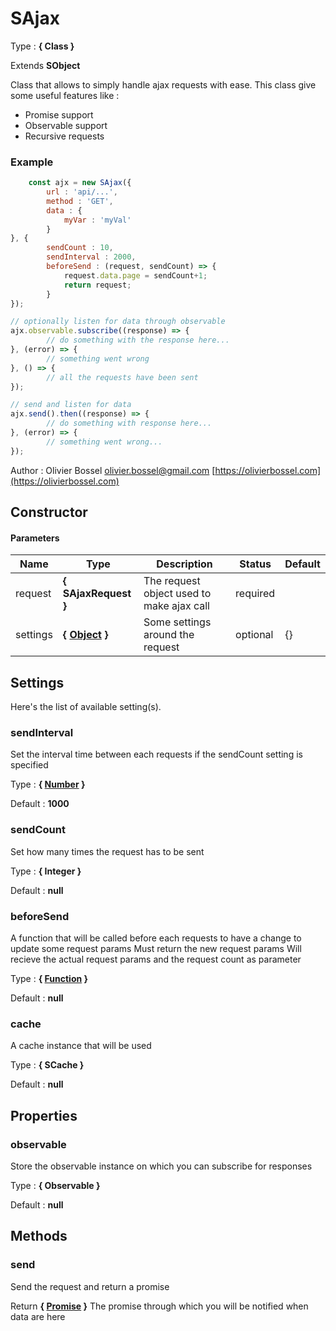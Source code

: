 # SAjax

<!-- @namespace: sugar.js.class.SAjax -->

Type : **{ Class }**

Extends **SObject**


Class that allows to simply handle ajax requests with ease.
This class give some useful features like :
- Promise support
- Observable support
- Recursive requests


### Example
```js
	const ajx = new SAjax({
		url : 'api/...',
		method : 'GET',
		data : {
			myVar : 'myVal'
		}
}, {
		sendCount : 10,
		sendInterval : 2000,
		beforeSend : (request, sendCount) => {
			request.data.page = sendCount+1;
			return request;
		}
});

// optionally listen for data through observable
ajx.observable.subscribe((response) => {
		// do something with the response here...
}, (error) => {
		// something went wrong
}, () => {
		// all the requests have been sent
});

// send and listen for data
ajx.send().then((response) => {
		// do something with response here...
}, (error) => {
		// something went wrong...
});
```
Author : Olivier Bossel [olivier.bossel@gmail.com](mailto:olivier.bossel@gmail.com) [https://olivierbossel.com](https://olivierbossel.com)


## Constructor


#### Parameters
Name  |  Type  |  Description  |  Status  |  Default
------------  |  ------------  |  ------------  |  ------------  |  ------------
request  |  **{ SAjaxRequest }**  |  The request object used to make ajax call  |  required  |
settings  |  **{ [Object](https://developer.mozilla.org/fr/docs/Web/JavaScript/Reference/Objets_globaux/Object) }**  |  Some settings around the request  |  optional  |  {}




## Settings

Here's the list of available setting(s).

### sendInterval

Set the interval time between each requests if the sendCount setting is specified

Type : **{ [Number](https://developer.mozilla.org/fr/docs/Web/JavaScript/Reference/Objets_globaux/Number) }**

Default : **1000**


### sendCount

Set how many times the request has to be sent

Type : **{ Integer }**

Default : **null**


### beforeSend

A function that will be called before each requests to have a change to update some request params
Must return the new request params
Will recieve the actual request params and the request count as parameter

Type : **{ [Function](https://developer.mozilla.org/fr/docs/Web/JavaScript/Reference/Objets_globaux/Function) }**

Default : **null**


### cache

A cache instance that will be used

Type : **{ SCache }**

Default : **null**


## Properties


### observable

Store the observable instance on which you can subscribe for responses

Type : **{ Observable }**

Default : **null**


## Methods


### send

Send the request and return a promise

Return **{ [Promise](https://developer.mozilla.org/fr/docs/Web/JavaScript/Reference/Objets_globaux/Promise) }** The promise through which you will be notified when data are here